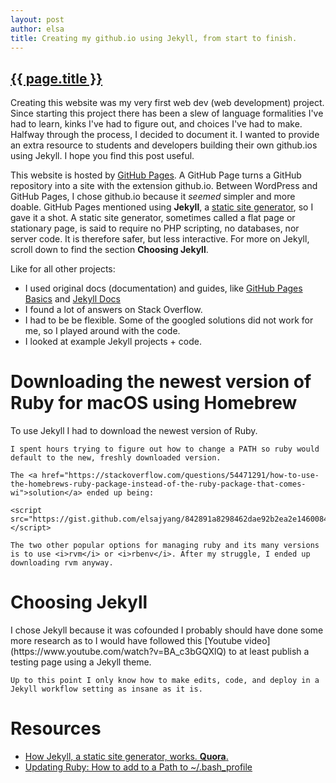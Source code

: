 ```yaml
---
layout: post
author: elsa
title: Creating my github.io using Jekyll, from start to finish.
---
```


<div class="container">
<h2><a href="{{ site.baseurl }}{{ page.url }}">{{ page.title }}</a></h2>

<p>
    Creating this website was my very first web dev (web development) project. Since starting this project there has been a slew of language formalities I've had to learn, kinks I've had to figure out, and choices I've had to make. Halfway through the process, I decided to document it. I wanted to provide an extra resource to students and developers building their own github.ios using Jekyll. I hope you find this post useful.
</p>

<p>
    This website is hosted by <a href="https://pages.github.com/">GitHub Pages</a>. A GitHub Page turns a GitHub repository into a site with the extension github.io. Between WordPress and GitHub Pages, I chose github.io because it <i>seemed</i> simpler and more doable. GitHub Pages mentioned using <b>Jekyll</b>, a <a href="https://www.quora.com/How-does-a-static-site-generator-like-Jekyll-work">static site generator</a>, so I gave it a shot. A static site generator, sometimes called a flat page or stationary page, is said to require no PHP scripting, no databases, nor server code. It is therefore safer, but less interactive. For more on Jekyll, scroll down to find the section <b>Choosing Jekyll</b>.
</p>

<p>
    Like for all other projects:
    <ul>
        <li>I used original docs (documentation) and guides, like <a href="https://help.github.com/en/categories/github-pages-basics">GitHub Pages Basics</a> and <a href="https://jekyllrb.com/docs/">Jekyll Docs</a></li>
        <li>I found a lot of answers on Stack Overflow.</li>
        <li>I had to be be flexible. Some of the googled solutions did not work for me, so I played around with the code.</li>
        <li>I looked at example Jekyll projects + code.</li>
    </ul>
</p>


<h1>Downloading the newest version of Ruby for macOS using Homebrew</h1>
<p>
    To use Jekyll I had to download the newest version of Ruby.

    I spent hours trying to figure out how to change a PATH so ruby would default to the new, freshly downloaded version.

    The <a href="https://stackoverflow.com/questions/54471291/how-to-use-the-homebrews-ruby-package-instead-of-the-ruby-package-that-comes-wi">solution</a> ended up being:

    <script src="https://gist.github.com/elsajyang/842891a8298462dae92b2ea2e1460084.js"></script>

    The two other popular options for managing ruby and its many versions is to use <i>rvm</i> or <i>rbenv</i>. After my struggle, I ended up downloading rvm anyway.
</p>

<h1>Choosing Jekyll</h1>
<p>
    I chose Jekyll because it was cofounded I probably should have done some more research as to I would have followed this [Youtube video](https://www.youtube.com/watch?v=BA_c3bGQXlQ) to at least publish a testing page using a Jekyll theme.

    Up to this point I only know how to make edits, code, and deploy in a Jekyll workflow setting as insane as it is.
</p>






# Resources
* [How Jekyll, a static site generator, works. **Quora**.](https://www.quora.com/How-does-a-static-site-generator-like-Jekyll-work)
* [Updating Ruby: How to add to a Path to ~/.bash_profile](https://stackoverflow.com/questions/54471291/how-to-use-the-homebrews-ruby-package-instead-of-the-ruby-package-that-comes-wi)

</div>
